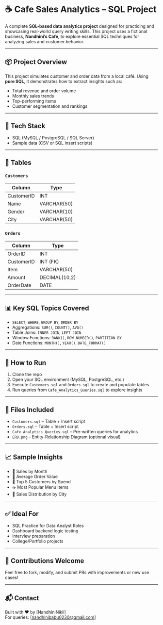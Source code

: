 # ☕ Cafe Sales Analytics – SQL Project

A complete **SQL-based data analytics project** designed for practicing and showcasing real-world query writing skills. This project uses a fictional business, **Nandhini’s Café**, to explore essential SQL techniques for analyzing sales and customer behavior.

---

## 📦 Project Overview

This project simulates customer and order data from a local café. Using **pure SQL**, it demonstrates how to extract insights such as:
- Total revenue and order volume
- Monthly sales trends
- Top-performing items
- Customer segmentation and rankings

---

## 🧰 Tech Stack

- SQL (MySQL / PostgreSQL / SQL Server)
- Sample data (CSV or SQL insert scripts)

---

## 🧱 Tables

### `Customers`
| Column       | Type        |
|--------------|-------------|
| CustomerID   | INT         |
| Name         | VARCHAR(50) |
| Gender       | VARCHAR(10) |
| City         | VARCHAR(50) |

### `Orders`
| Column       | Type         |
|--------------|--------------|
| OrderID      | INT          |
| CustomerID   | INT (FK)     |
| Item         | VARCHAR(50)  |
| Amount       | DECIMAL(10,2)|
| OrderDate    | DATE         |

---

## 📊 Key SQL Topics Covered

- `SELECT`, `WHERE`, `GROUP BY`, `ORDER BY`
- Aggregations: `SUM()`, `COUNT()`, `AVG()`
- Table Joins: `INNER JOIN`, `LEFT JOIN`
- Window Functions: `RANK()`, `ROW_NUMBER()`, `PARTITION BY`
- Date Functions: `MONTH()`, `YEAR()`, `DATE_FORMAT()`

---

## 🚀 How to Run

1. Clone the repo  
2. Open your SQL environment (MySQL, PostgreSQL, etc.)  
3. Execute `Customers.sql` and `Orders.sql` to create and populate tables  
4. Run queries from `Cafe_Analytics_Queries.sql` to explore insights

---

## 📁 Files Included

- `Customers.sql` – Table + Insert script
- `Orders.sql` – Table + Insert script
- `Cafe_Analytics_Queries.sql` – Pre-written queries for analytics
- `ERD.png` – Entity-Relationship Diagram (optional visual)

---

## 📈 Sample Insights

- 📅 Sales by Month
- 💸 Average Order Value
- 🧾 Top 5 Customers by Spend
- ☕ Most Popular Menu Items
- 📍 Sales Distribution by City

---

## ✅ Ideal For

- SQL Practice for Data Analyst Roles  
- Dashboard backend logic testing  
- Interview preparation  
- College/Portfolio projects  

---

## 🙌 Contributions Welcome

Feel free to fork, modify, and submit PRs with improvements or new use cases!

---

## 📬 Contact

Built with ❤️ by [NandhiniNikil]  
For queries: [nandhinibabu0230@gmail.com]

